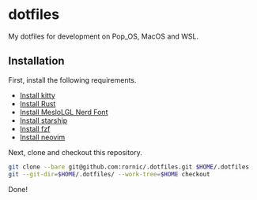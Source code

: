# dotfiles

My dotfiles for development on Pop_OS, MacOS and WSL.

## Installation

First, install the following requirements.

- [Install kitty](https://sw.kovidgoyal.net/kitty/binary/)
- [Install Rust](https://www.rust-lang.org/tools/install)
- [Install MesloLGL Nerd Font](https://www.nerdfonts.com/font-downloads)
- [Install starship](https://starship.rs/guide/#%F0%9F%9A%80-installation)
- [Install fzf](https://github.com/junegunn/fzf)
- [Install neovim](https://github.com/neovim/neovim/wiki/Installing-Neovim)

Next, clone and checkout this repository.

```bash
git clone --bare git@github.com:rornic/.dotfiles.git $HOME/.dotfiles
git --git-dir=$HOME/.dotfiles/ --work-tree=$HOME checkout
```

Done!
